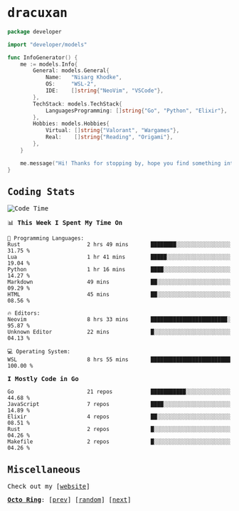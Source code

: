 <!-- Banner -->
<!--
<img src="https://i.imgur.com/mz4ym1F.png" style="max-height:550px"/>
-->


<samp>
	
<!-- Coded Intro -->
	
# dracuxan

```go
package developer

import "developer/models"

func InfoGenerator() {
	me := models.Info{
		General: models.General{
			Name:   "Nisarg Khodke",
			OS:     "WSL-2",
			IDE:    []string{"NeoVim", "VSCode"},
		},
		TechStack: models.TechStack{
			LanguagesProgramming: []string{"Go", "Python", "Elixir"},
		},
		Hobbies: models.Hobbies{
			Virtual: []string{"Valorant", "Wargames"},
			Real:    []string{"Reading", "Origami"},
		},		
	}

	me.message("Hi! Thanks for stopping by, hope you find something interesting!") 
}
```

## Coding Stats


<!--START_SECTION:waka-->
![Code Time](http://img.shields.io/badge/Code%20Time-86%20hrs%2011%20mins-blue)

📊 **This Week I Spent My Time On** 

```text
💬 Programming Languages: 
Rust                     2 hrs 49 mins       ████████░░░░░░░░░░░░░░░░░   31.75 % 
Lua                      1 hr 41 mins        █████░░░░░░░░░░░░░░░░░░░░   19.04 % 
Python                   1 hr 16 mins        ████░░░░░░░░░░░░░░░░░░░░░   14.27 % 
Markdown                 49 mins             ██░░░░░░░░░░░░░░░░░░░░░░░   09.29 % 
HTML                     45 mins             ██░░░░░░░░░░░░░░░░░░░░░░░   08.56 % 

🔥 Editors: 
Neovim                   8 hrs 33 mins       ████████████████████████░   95.87 % 
Unknown Editor           22 mins             █░░░░░░░░░░░░░░░░░░░░░░░░   04.13 % 

💻 Operating System: 
WSL                      8 hrs 55 mins       █████████████████████████   100.00 % 
```

**I Mostly Code in Go** 

```text
Go                       21 repos            ███████████░░░░░░░░░░░░░░   44.68 % 
JavaScript               7 repos             ████░░░░░░░░░░░░░░░░░░░░░   14.89 % 
Elixir                   4 repos             ██░░░░░░░░░░░░░░░░░░░░░░░   08.51 % 
Rust                     2 repos             █░░░░░░░░░░░░░░░░░░░░░░░░   04.26 % 
Makefile                 2 repos             █░░░░░░░░░░░░░░░░░░░░░░░░   04.26 % 
```




<!--END_SECTION:waka-->

## Miscellaneous

Check out my [[website](https://bynisarg.in/)]

[**Octo Ring**](https://octo-ring.com/):
[[prev](https://octo-ring.com/p/dracuxan/prev)]  [[random](https://octo-ring.com/p/dracuxan/random)]  [[next](https://octo-ring.com/p/dracuxan/next)]

</samp>
